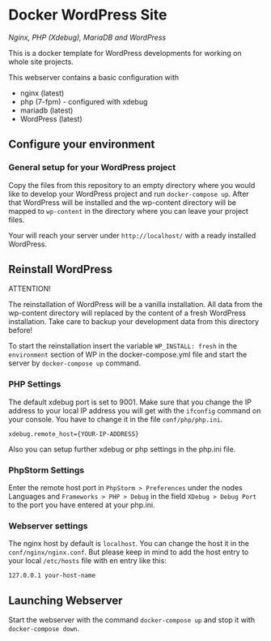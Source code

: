 # Docker WordPress Site 
*Nginx, PHP (Xdebug), MariaDB and WordPress*

This is a docker template for WordPress developments for working on whole site projects.

This webserver contains a basic configuration with

* nginx (latest)
* php (7-fpm) - configured with xdebug
* mariadb (latest)
* WordPress (latest)

## Configure your environment

### General setup for your WordPress project

Copy the files from this repository to an empty directory where you would like to develop your WordPress project and
run `docker-compose up`. After that WordPress will be installed and the wp-content directory will be mapped to 
`wp-content` in the directory where you can leave your project files. 

Your will reach your server under `http://localhost/` with a ready installed WordPress.

## Reinstall WordPress

ATTENTION! 

The reinstallation of WordPress will be a vanilla installation. All data from the wp-content directory will
replaced by the content of a fresh WordPress installation. Take care to backup your development data from this directory
before!

To start the reinstallation insert the variable `WP_INSTALL: fresh` in the `environment` section of WP in the 
docker-compose.yml file and start the server by `docker-compose up` command.

### PHP Settings

The default xdebug port is set to 9001. Make sure that you change the IP address to your local IP address you will get 
with the `ifconfig` command on your console. You have to change it in the file  `conf/php/php.ini`.

`xdebug.remote_host={YOUR-IP-ADDRESS}`

Also you can setup further xdebug or php settings in the php.ini file.

### PhpStorm Settings

Enter the remote host port in `PhpStorm > Preferences` under the nodes Languages and `Frameworks > PHP > Debug` in 
the field `XDebug > Debug Port` to the port you have entered at your php.ini.

### Webserver settings

The nginx host by default is `localhost`. You can change the host it in the  `conf/nginx/nginx.conf`. But please 
keep in mind to add the host entry to your local `/etc/hosts` file with en entry like this:

`127.0.0.1 your-host-name`

## Launching Webserver

Start the webserver with the command `docker-compose up` and stop it with `docker-compose down`.

